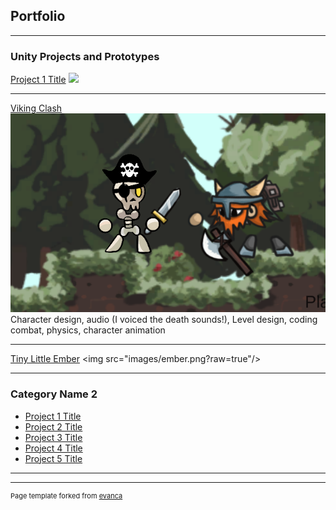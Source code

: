 ## Portfolio

---

### Unity Projects and Prototypes

[Project 1 Title](/sample_page)
<img src="images/dummy_thumbnail.jpg?raw=true"/>

---
[Viking Clash](https://justin0618.itch.io/vikingclash)
<img src="images/vikingdemo.png?raw=true"/>
Character design, audio (I voiced the death sounds!), Level design, coding combat, physics, character animation

---
[Tiny Little Ember]([http://example.com/](https://justin0618.itch.io/tiny-little-ember))
<img src="images/ember.png?raw=true"/>

---

### Category Name 2

- [Project 1 Title](http://example.com/)
- [Project 2 Title](http://example.com/)
- [Project 3 Title](http://example.com/)
- [Project 4 Title](http://example.com/)
- [Project 5 Title](http://example.com/)

---




---
<p style="font-size:11px">Page template forked from <a href="https://github.com/evanca/quick-portfolio">evanca</a></p>
<!-- Remove above link if you don't want to attibute -->
